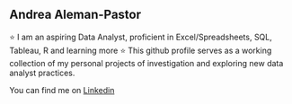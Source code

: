## Andrea Aleman-Pastor
⭐ I am an aspiring Data Analyst, proficient in Excel/Spreadsheets, SQL, Tableau, R and learning more ⭐ This github profile serves as a working collection of my personal projects of investigation and exploring new data analyst practices.

You can find me on [Linkedin](https://www.linkedin.com/in/andrea-aleman-pastor-a73a50266/) 



<!---
aalemanp/aalemanp is a ✨ special ✨ repository because its `README.md` (this file) appears on your GitHub profile.
You can click the Preview link to take a look at your changes.
--->
